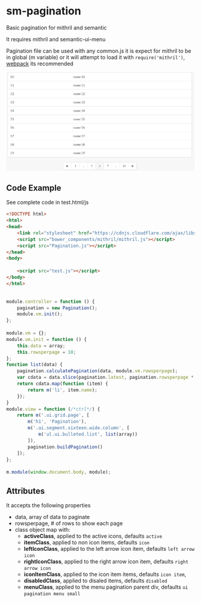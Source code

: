 # sm-pagination

Basic pagination for mithril and semantic

It requires mithril and semantic-ui-menu

Pagination file can be used with any common.js it is expect for mithril to be in global (m variable) or it will attempt to load it with `require('mithril')`, [webpack](http://webpack.github.io/docs/) its recommended

![Example](pagination_example.png)

## Code Example

See complete code in test.html/js

```html
<!DOCTYPE html>
<html>
<head>
    <link rel="stylesheet" href="https://cdnjs.cloudflare.com/ajax/libs/semantic-ui/1.10.3/semantic.min.css">
    <script src="bower_components/mithril/mithril.js"></script>
    <script src="Pagination.js"></script>
</head>
<body>
    
    <script src="test.js"></script>
</body>
</html>

```

```JavaScript

module.controller = function () {
    pagination = new Pagination();
    module.vm.init();
};

module.vm = {};
module.vm.init = function () {
    this.data = array;
    this.rowsperpage = 10;
};
function list(data) {
    pagination.calculatePagination(data, module.vm.rowsperpage);
    var cdata = data.slice(pagination.latest, pagination.rowsperpage * pagination.currentpage);
    return cdata.map(function (item) {
        return m('li', item.name);
    });
}
module.view = function (/*ctrl*/) {
    return m('.ui.grid.page', [
        m('h1', 'Pagination'),
        m('.ui.segment.sixteen.wide.column', [
            m('ul.ui.bulleted.list', list(array))
        ]),
        pagination.buildPagination()
    ]);
};

m.module(window.document.body, module);
```

## Attributes

It accepts the following properties

 * data, array of data to paginate
 * rowsperpage, # of rows to show each page
 * class object map with:
    * **activeClass**, applied to the active icons, defaults `active`
    * **itemClass**, applied to non icon items, defaults `icon`
    * **leftIconClass**, applied to the left arrow icon item, defaults `left arrow icon`
    * **rightIconClass**, applied to the right arrow icon item, defaults `right arrow icon`
    * **iconItemClass**, applied to the icon item items, defaults `icon item`,
    * **disabledClass**, applied to disaled items, defaults `disabled`
    * **menuClass**, applied to the menu pagination parent div, defaults `ui pagination menu small`